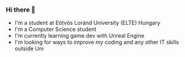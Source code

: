 ### Hi there 👋
- I'm a student at Eötvös Loránd University (ELTE) Hungary
- I'm a Computer Science student
- I'm currently learning game dev with Unreal Engine
- I'm looking for ways to improve my coding and any other IT skills outside Uni
<!--
**zeleia/zeleia** is a ✨ _special_ ✨ repository because its `README.md` (this file) appears on your GitHub profile.

Here are some ideas to get you started:

- 🔭 I’m currently working on ...
- 🌱 I’m currently learning ...
- 👯 I’m looking to collaborate on ...
- 🤔 I’m looking for help with ...
- 💬 Ask me about ...
- 📫 How to reach me: ...
- 😄 Pronouns: ...
- ⚡ Fun fact: ...
-->

